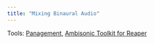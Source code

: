 ```yaml
---
title: "Mixing Binaural Audio"
---
```


Tools: [Panagement](https://www.auburnsounds.com/products/Panagement.html), [Ambisonic Toolkit for Reaper](https://www.ambisonictoolkit.net/download/reaper/)
